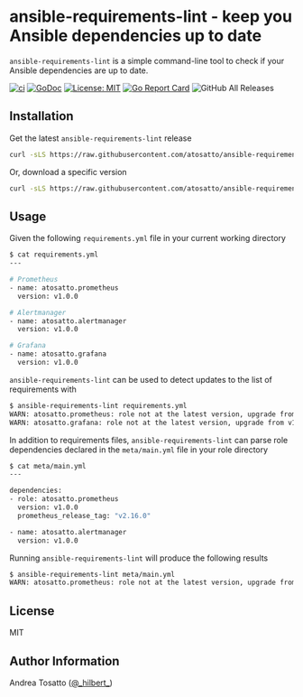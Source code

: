 # ansible-requirements-lint - keep you Ansible dependencies up to date

`ansible-requirements-lint` is a simple command-line tool to check if your Ansible dependencies are up to date.

[![ci](https://github.com/atosatto/ansible-requirements-lint/workflows/ci/badge.svg)](https://github.com/atosatto/ansible-requirements-lint/actions?query=workflow%3Aci)
[![GoDoc](https://godoc.org/github.com/atosatto/ansible-requirements-lint?status.svg)](https://godoc.org/github.com/atosatto/ansible-requirements-lint)
[![License: MIT](https://img.shields.io/badge/License-MIT-yellow.svg)](https://opensource.org/licenses/MIT)
[![Go Report Card](https://goreportcard.com/badge/github.com/atosatto/ansible-requirements-lint)](https://goreportcard.com/report/github.com/atosatto/ansible-requirements-lint)
![GitHub All Releases](https://img.shields.io/github/downloads/atosatto/ansible-requirements-lint/total)

## Installation

Get the latest `ansible-requirements-lint` release

```bash
curl -sLS https://raw.githubusercontent.com/atosatto/ansible-requirements-lint/master/contrib/install.sh | sh
```

Or, download a specific version

```bash
curl -sLS https://raw.githubusercontent.com/atosatto/ansible-requirements-lint/master/contrib/install.sh | VERSION=v1.0.0 sh
```

## Usage

Given the following `requirements.yml` file in your current working directory

```bash
$ cat requirements.yml
---

# Prometheus
- name: atosatto.prometheus
  version: v1.0.0

# Alertmanager
- name: atosatto.alertmanager
  version: v1.0.0

# Grafana
- name: atosatto.grafana
  version: v1.0.0
```

`ansible-requirements-lint` can be used to detect updates to the list of requirements with

```bash
$ ansible-requirements-lint requirements.yml
WARN: atosatto.prometheus: role not at the latest version, upgrade from v1.0.1 to v1.1.0.
WARN: atosatto.grafana: role not at the latest version, upgrade from v1.0.0 to v1.1.0.
```


In addition to requirements files, `ansible-requirements-lint` can parse role dependencies
declared in the `meta/main.yml` file in your role directory

```bash
$ cat meta/main.yml
---

dependencies:
- role: atosatto.prometheus
  version: v1.0.0
  prometheus_release_tag: "v2.16.0"

- name: atosatto.alertmanager
  version: v1.0.0
```

Running `ansible-requirements-lint` will produce the following results

```bash
$ ansible-requirements-lint meta/main.yml
WARN: atosatto.prometheus: role not at the latest version, upgrade from v1.0.0 to v1.1.0.
```

## License

MIT

## Author Information

Andrea Tosatto ([@\_hilbert\_](https://twitter.com/_hilbert_))
